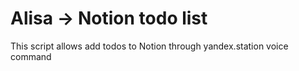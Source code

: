 # Alisa -> Notion todo list
This script allows add todos to Notion through yandex.station voice command
